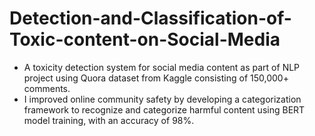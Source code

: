 # Detection-and-Classification-of-Toxic-content-on-Social-Media
- A toxicity detection system for social media content as part of NLP project using Quora dataset from Kaggle consisting of 150,000+ comments.
- I improved online community safety by developing a categorization framework to recognize and categorize harmful content using BERT model training, with an accuracy of 98%.
